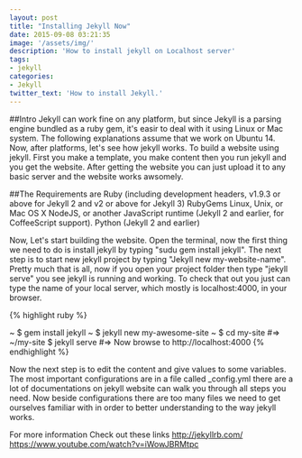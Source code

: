```yaml
---
layout: post
title: "Installing Jekyll Now"
date: 2015-09-08 03:21:35
image: '/assets/img/'
description: 'How to install jekyll on Localhost server'
tags:
- jekyll
categories:
- Jekyll 
twitter_text: 'How to install Jekyll.'
---
```


##Intro
Jekyll can work fine on any platform, but since Jekyll is a parsing engine bundled as a ruby gem, it's easir to deal with it using Linux or Mac system. The following explanations assume that we work on Ubuntu 14. Now, after platforms, let's see how jekyll works. 
To build a website using jekyll. First you make a template, you make content then you run jekyll and you get the website. After getting the website you can just upload it to any basic server and the website works awsomely. 

##The Requirements are
Ruby (including development headers, v1.9.3 or above for Jekyll 2 and v2 or above for Jekyll 3)
RubyGems
Linux, Unix, or Mac OS X
NodeJS, or another JavaScript runtime (Jekyll 2 and earlier, for CoffeeScript support).
Python (Jekyll 2 and earlier)

Now, Let's start building the website. Open the terminal, now the first thing we need to do is install jekyll by typing "sudu gem install jekyll". The next step is to start new jekyll project by typing "Jekyll new my-website-name". Pretty much that is all, now if you open your project folder then type "jekyll serve" you see jekyll is running and working. To check that out you just can type the name of your local server, which mostly is localhost:4000, in your browser.


{% highlight ruby %}

~ $ gem install jekyll
~ $ jekyll new my-awesome-site
~ $ cd my-site
#=> ~/my-site $ jekyll serve
#=> Now browse to http://localhost:4000 
{% endhighlight %}

Now the next step is to edit the content and give values to some variables. The most important configurations are in a file called _config.yml
there are a lot of documentations on jekyll website can walk you through all steps you need. Now beside configurations there are too many files we need to get ourselves familiar with in order to better understanding to the way jekyll works. 


For more information Check out these links 
http://jekyllrb.com/
https://www.youtube.com/watch?v=iWowJBRMtpc


[jekyll-gh]: https://github.com/Web-Development
[jekyll]:    http://jekyllrb.com